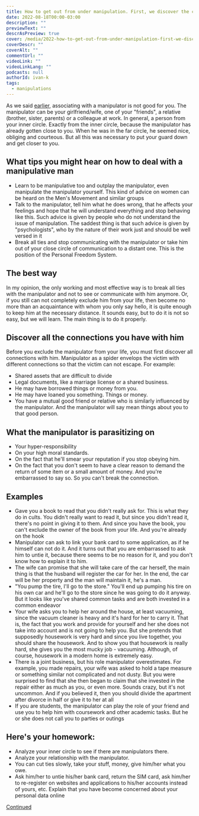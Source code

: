 ```yaml
---
title: How to get out from under manipulation. First, we discover the connections
date: 2022-08-18T00:00-03:00
description: ""
previewText: ""
descrAsPreview: true
cover: /media/2022-how-to-get-out-from-under-manipulation-first-we-discover-the-connections.avif
coverDescr: ""
coverAlt: ""
commentUrl: ""
videoLink: ""
videoLinkLang: ""
podcasts: null
authorId: ivan-k
tags:
  - manipulations
---
```

As we said [earlier](2022-about-manipulation), associating with a manipulator is not good for you. The manipulator can be your girlfriend/wife, one of your "friends", a relative (brother, sister, parents) or a colleague at work. In general, a person from your inner circle. Exactly from the inner circle, because the manipulator has already gotten close to you. When he was in the far circle, he seemed nice, obliging and courteous. But all this was necessary to put your guard down and get closer to you.

## What tips you might hear on how to deal with a manipulative man ##

- Learn to be manipulative too and outplay the manipulator, even manipulate the manipulator yourself. This kind of advice on women can be heard on the Men's Movement and similar groups
- Talk to the manipulator, tell him what he does wrong, that he affects your feelings and hope that he will understand everything and stop behaving like this. Such advice is given by people who do not understand the issue of manipulation. The saddest thing is that such advice is given by "psychologists", who by the nature of their work just and should be well versed in it
- Break all ties and stop communicating with the manipulator or take him out of your close circle of communication to a distant one. This is the position of the Personal Freedom System.

## The best way

In my opinion, the only working and most effective way is to break all ties with the manipulator and not to see or communicate with him anymore. Or, if you still can not completely exclude him from your life, then become no more than an acquaintance with whom you only say hello, it is quite enough to keep him at the necessary distance. It sounds easy, but to do it is not so easy, but we will learn. The main thing is to do it properly.

## Discover all the connections you have with him ##

Before you exclude the manipulator from your life, you must first discover all connections with him. Manipulator as a spider envelops the victim with different connections so that the victim can not escape. For example:

- Shared assets that are difficult to divide
- Legal documents, like a marriage license or a shared business.
- He may have borrowed things or money from you.
- He may have loaned you something. Things or money.
- You have a mutual good friend or relative who is similarly influenced by the manipulator. And the manipulator will say mean things about you to that good person.

## What the manipulator is parasitizing on ##

- Your hyper-responsibility
- On your high moral standards.
- On the fact that he'll smear your reputation if you stop obeying him.
- On the fact that you don't seem to have a clear reason to demand the return of some item or a small amount of money. And you're embarrassed to say so. So you can't break the connection.

## Examples ##

- Gave you a book to read that you didn't really ask for. This is what they do in cults. You didn't really want to read it, but since you didn't read it, there's no point in giving it to them. And since you have the book, you can't exclude the owner of the book from your life. And you're already on the hook
- Manipulator can ask to link your bank card to some application, as if he himself can not do it. And it turns out that you are embarrassed to ask him to untie it, because there seems to be no reason for it, and you don't know how to explain it to him.
- The wife can promise that she will take care of the car herself, the main thing is that the husband will register the car for her. In the end, the car will be her property and the man will maintain it, he's a man.
- "You pump the tire, I'll go to the store." You'll end up pumping his tire on his own car and he'll go to the store since he was going to do it anyway. But it looks like you've shared common tasks and are both invested in a common endeavor
- Your wife asks you to help her around the house, at least vacuuming, since the vacuum cleaner is heavy and it's hard for her to carry it. That is, the fact that you work and provide for yourself and her she does not take into account and is not going to help you. But she pretends that supposedly housework is very hard and since you live together, you should share the housework. And to show you that housework is really hard, she gives you the most mucky job - vacuuming. Although, of course, housework in a modern home is extremely easy.
- There is a joint business, but his role manipulator overestimates. For example, you made repairs, your wife was asked to hold a tape measure or something similar not complicated and not dusty. But you were surprised to find that she then began to claim that she invested in the repair either as much as you, or even more. Sounds crazy, but it's not uncommon. And if you believed it, then you should divide the apartment after divorce in half or give it to her at all
- If you are students, the manipulator can play the role of your friend and use you to help him with coursework and other academic tasks. But he or she does not call you to parties or outings

## Here's your homework:

- Analyze your inner circle to see if there are manipulators there.
- Analyze your relationship with the manipulator.
- You can cut ties slowly, take your stuff, money, give him/her what you owe.
- Ask him/her to untie his/her bank card, return the SIM card, ask him/her to re-register on websites and applications to his/her accounts instead of yours, etc. Explain that you have become concerned about your personal data online

[Continued](2022-don-t-blame-yourself-for-being-the-victim-of-a-manipulator)
